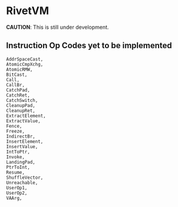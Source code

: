 # RivetVM
**CAUTION**: This is still under development.

## Instruction Op Codes yet to be implemented
    AddrSpaceCast,
    AtomicCmpXchg,
    AtomicRMW,
    BitCast,
    Call,
    CallBr,
    CatchPad,
    CatchRet,
    CatchSwitch,
    CleanupPad,
    CleanupRet,
    ExtractElement,
    ExtractValue,
    Fence,
    Freeze,
    IndirectBr,
    InsertElement,
    InsertValue,
    IntToPtr,
    Invoke,
    LandingPad,
    PtrToInt,
    Resume,
    ShuffleVector,
    Unreachable,
    UserOp1,
    UserOp2,
    VAArg,
